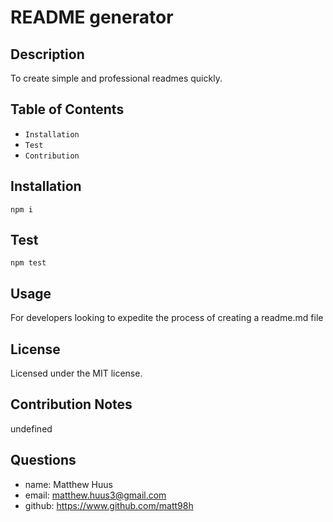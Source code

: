 # README generator


## Description
To create simple and professional readmes quickly. 
  

## Table of Contents
  *   `Installation`
  *   `Test`
  *   `Contribution`
  
## Installation
```
npm i
```

## Test
```
npm test
```

## Usage
For developers looking to expedite the process of creating a readme.md file


## License 
Licensed under the MIT license.

## Contribution Notes
undefined

## Questions
  *   name: Matthew Huus
  *   email: matthew.huus3@gmail.com
  *   github: https://www.github.com/matt98h

